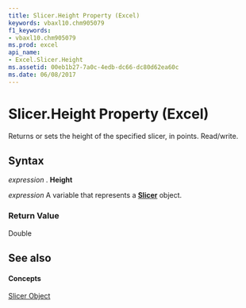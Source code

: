 ```yaml
---
title: Slicer.Height Property (Excel)
keywords: vbaxl10.chm905079
f1_keywords:
- vbaxl10.chm905079
ms.prod: excel
api_name:
- Excel.Slicer.Height
ms.assetid: 00eb1b27-7a0c-4edb-dc66-dc80d62ea60c
ms.date: 06/08/2017
---
```



# Slicer.Height Property (Excel)

Returns or sets the height of the specified slicer, in points. Read/write.


## Syntax

 _expression_ . **Height**

 _expression_ A variable that represents a **[Slicer](slicer-object-excel.md)** object.


### Return Value

Double


## See also


#### Concepts


[Slicer Object](slicer-object-excel.md)

